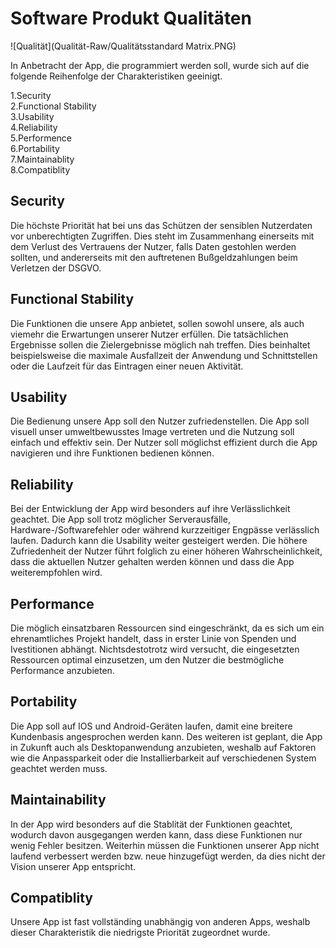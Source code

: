 # Software Produkt Qualitäten

![Qualität](Qualität-Raw/Qualitätsstandard Matrix.PNG)

In Anbetracht der App, die programmiert werden soll, wurde sich auf die folgende Reihenfolge der Charakteristiken geeinigt.

1.Security\
2.Functional Stability\
3.Usability\
4.Reliability\
5.Performence\
6.Portability\
7.Maintainablity\
8.Compatiblity

## Security
Die höchste Priorität hat bei uns das Schützen der sensiblen Nutzerdaten vor unberechtigten Zugriffen. Dies steht im Zusammenhang einerseits mit dem Verlust des Vertrauens der Nutzer, falls Daten gestohlen werden sollten, und andererseits mit den auftretenen Bußgeldzahlungen beim Verletzen der DSGVO.

## Functional Stability
Die Funktionen die unsere App anbietet, sollen sowohl unsere, als auch viemehr die Erwartungen unserer Nutzer erfüllen. Die tatsächlichen Ergebnisse sollen die Zielergebnisse möglich nah treffen. Dies beinhaltet beispielsweise die maximale Ausfallzeit der Anwendung und Schnittstellen oder die Laufzeit für das Eintragen einer neuen Aktivität.

## Usability
Die Bedienung unsere App soll den Nutzer zufriedenstellen. Die App soll visuell unser umweltbewusstes Image vertreten und die Nutzung soll einfach und effektiv sein. Der Nutzer soll möglichst effizient durch die App navigieren und ihre Funktionen bedienen können.

## Reliability
Bei der Entwicklung der App wird besonders auf ihre Verlässlichkeit geachtet. Die App soll trotz möglicher Serverausfälle, Hardware-/Softwarefehler oder während kurzzeitiger Engpässe verlässlich laufen. Dadurch kann die Usability weiter gesteigert werden. Die höhere Zufriedenheit der Nutzer führt folglich zu einer höheren Wahrscheinlichkeit, dass die aktuellen Nutzer gehalten werden können und dass die App weiterempfohlen wird.

## Performance
Die möglich einsatzbaren Ressourcen sind eingeschränkt, da es sich um ein ehrenamtliches Projekt handelt, dass in erster Linie von Spenden und Ivestitionen abhängt. Nichtsdestotrotz wird versucht, die eingesetzten Ressourcen optimal einzusetzen, um den Nutzer die bestmögliche Performance anzubieten.

## Portability
Die App soll auf IOS und Android-Geräten laufen, damit eine breitere Kundenbasis angesprochen werden kann. Des weiteren ist geplant, die App in Zukunft auch als Desktopanwendung anzubieten, weshalb auf Faktoren wie die Anpassparkeit oder die Installierbarkeit auf verschiedenen System geachtet werden muss.

## Maintainability
In der App wird besonders auf die Stablität der Funktionen geachtet, wodurch davon ausgegangen werden kann, dass diese Funktionen nur wenig Fehler besitzen. Weiterhin müssen die Funktionen unserer App nicht laufend verbessert werden bzw. neue hinzugefügt werden, da dies nicht der Vision unserer App entspricht.

## Compatiblity
Unsere App ist fast vollständing unabhängig von anderen Apps, weshalb dieser Charakteristik die niedrigste Priorität zugeordnet wurde. 
